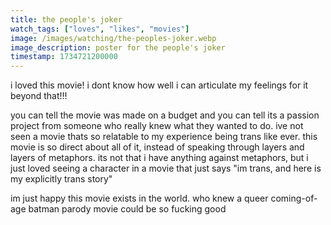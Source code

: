 ```yaml
---
title: the people's joker
watch_tags: ["loves", "likes", "movies"]
image: /images/watching/the-peoples-joker.webp
image_description: poster for the people's joker
timestamp: 1734721200000
---
```

i loved this movie! i dont know how well i can articulate my feelings for it beyond that!!!

you can tell the movie was made on a budget and you can tell its a passion project from someone who really knew what they wanted to do. ive not seen a movie thats so relatable to my experience being trans like ever. this movie is so direct about all of it, instead of speaking through layers and layers of metaphors. its not that i have anything against metaphors, but i just loved seeing a character in a movie that just says "im trans, and here is my explicitly trans story"

im just happy this movie exists in the world. who knew a queer coming-of-age batman parody movie could be so fucking good